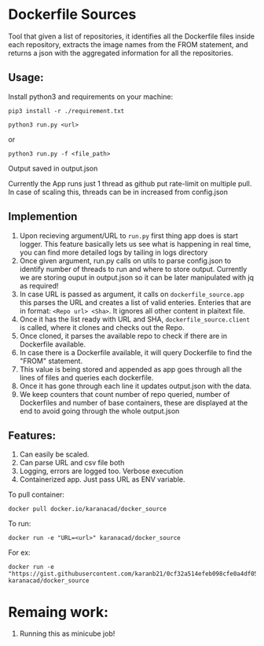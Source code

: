 # Dockerfile Sources
Tool that given a list of repositories, it identifies all the Dockerfile files inside each repository, extracts the image names from the FROM statement, and returns a json with the aggregated information for all the repositories.

## Usage:
Install python3 and requirements on your machine:
```
pip3 install -r ./requirement.txt 
```
```
python3 run.py <url>
```
or
```
python3 run.py -f <file_path>
```
Output saved in output.json


Currently the App runs just 1 thread as github put rate-limit on multiple pull. In case of scaling this, threads can be in increased from config.json

## Implemention

1. Upon recieving argument/URL to `run.py` first thing app does is start logger. This feature basically lets us see what is happening in real time, you can find more detailed logs by tailing in logs directory
2. Once given argument, run.py calls on utils to parse config.json to identify number of threads to run and where to store output. Currently we are storing ouput in output.json so it can be later manipulated with jq as required!
3. In case URL is passed as argument, it calls on `dockerfile_source.app` this parses the URL and creates a list of valid enteries. Enteries that are in format: `<Repo url> <Sha>`. It ignores all other content in plaitext file.
4. Once it has the list ready with URL and SHA, `dockerfile_source.client` is called, where it clones and checks out the Repo.
5. Once cloned, it parses the available repo to check if there are in Dockerfile available.
6. In case there is a Dockerfile available, it will query Dockerfile to find the "FROM" statement.
7. This value is being stored and appended as app goes through all the lines of files and queries each dockerfile.
8. Once it has gone through each line it updates output.json with the data. 
9. We keep counters that count number of repo queried, number of Dockerfiles and number of base containers, these are displayed at the end to avoid going through the whole output.json

## Features:
1. Can easily be scaled. 
2. Can parse URL and csv file both
3. Logging, errors are logged too. Verbose execution
4. Containerized app. Just pass URL as ENV variable.

To pull container:
```
docker pull docker.io/karanacad/docker_source
```
To run:
```
docker run -e "URL=<url>" karanacad/docker_source
```
For ex:
```
docker run -e "https://gist.githubusercontent.com/karanb21/0cf32a514efeb098cfe0a4df054b8d66/raw/eeeb263bd276dbfd0f9cb66fac5e69a6c3297df2/test.txt" karanacad/docker_source
```

# Remaing work:
1. Running this as minicube job!
